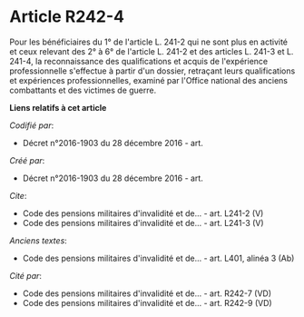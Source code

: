 # Article R242-4

Pour les bénéficiaires du 1° de l'article L. 241-2 qui ne sont plus en activité et ceux relevant des 2° à 6° de l'article L.
241-2 et des articles L. 241-3 et L. 241-4, la reconnaissance des qualifications et acquis de l'expérience professionnelle
s'effectue à partir d'un dossier, retraçant leurs qualifications et expériences professionnelles, examiné par l'Office
national des anciens combattants et des victimes de guerre.

**Liens relatifs à cet article**

_Codifié par_:

  - Décret n°2016-1903 du 28 décembre 2016 - art.

_Créé par_:

  - Décret n°2016-1903 du 28 décembre 2016 - art.

_Cite_:

  - Code des pensions militaires d'invalidité et de... - art. L241-2 (V)
  - Code des pensions militaires d'invalidité et de... - art. L241-3 (V)

_Anciens textes_:

  - Code des pensions militaires d'invalidité et de... - art. L401, alinéa 3 (Ab)

_Cité par_:

  - Code des pensions militaires d'invalidité et de... - art. R242-7 (VD)
  - Code des pensions militaires d'invalidité et de... - art. R242-9 (VD)

